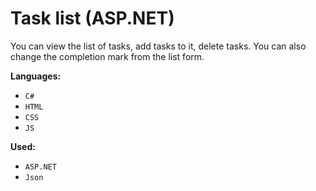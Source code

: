 Task list (ASP.NET)
==============

You can view the list of tasks, add tasks to it, delete tasks. You can also change the completion mark from the list form.

**Languages:** 
- `C#`
- `HTML`
- `CSS`
- `JS`

**Used:** 
- `ASP.NET`
- `Json`
